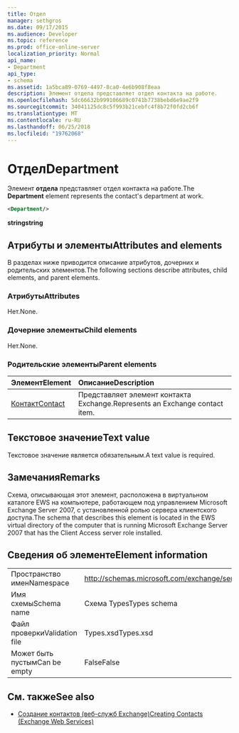 ```yaml
---
title: Отдел
manager: sethgros
ms.date: 09/17/2015
ms.audience: Developer
ms.topic: reference
ms.prod: office-online-server
localization_priority: Normal
api_name:
- Department
api_type:
- schema
ms.assetid: 1a5bca89-0769-4497-8ca0-4e6b908f8eaa
description: Элемент отдела представляет отдел контакта на работе.
ms.openlocfilehash: 5dc66632b999106689c0741b7738bebd6e9ae2f9
ms.sourcegitcommit: 34041125dc8c5f993b21cebfc4f8b72f0fd2cb6f
ms.translationtype: MT
ms.contentlocale: ru-RU
ms.lasthandoff: 06/25/2018
ms.locfileid: "19762068"
---
```

# <a name="department"></a><span data-ttu-id="17854-103">Отдел</span><span class="sxs-lookup"><span data-stu-id="17854-103">Department</span></span>

<span data-ttu-id="17854-104">Элемент **отдела** представляет отдел контакта на работе.</span><span class="sxs-lookup"><span data-stu-id="17854-104">The **Department** element represents the contact's department at work.</span></span> 
  
```xml
<Department/>
```

 <span data-ttu-id="17854-105">**string**</span><span class="sxs-lookup"><span data-stu-id="17854-105">**string**</span></span>
## <a name="attributes-and-elements"></a><span data-ttu-id="17854-106">Атрибуты и элементы</span><span class="sxs-lookup"><span data-stu-id="17854-106">Attributes and elements</span></span>

<span data-ttu-id="17854-107">В разделах ниже приводится описание атрибутов, дочерних и родительских элементов.</span><span class="sxs-lookup"><span data-stu-id="17854-107">The following sections describe attributes, child elements, and parent elements.</span></span>
  
### <a name="attributes"></a><span data-ttu-id="17854-108">Атрибуты</span><span class="sxs-lookup"><span data-stu-id="17854-108">Attributes</span></span>

<span data-ttu-id="17854-109">Нет.</span><span class="sxs-lookup"><span data-stu-id="17854-109">None.</span></span>
  
### <a name="child-elements"></a><span data-ttu-id="17854-110">Дочерние элементы</span><span class="sxs-lookup"><span data-stu-id="17854-110">Child elements</span></span>

<span data-ttu-id="17854-111">Нет.</span><span class="sxs-lookup"><span data-stu-id="17854-111">None.</span></span>
  
### <a name="parent-elements"></a><span data-ttu-id="17854-112">Родительские элементы</span><span class="sxs-lookup"><span data-stu-id="17854-112">Parent elements</span></span>

|<span data-ttu-id="17854-113">**Элемент**</span><span class="sxs-lookup"><span data-stu-id="17854-113">**Element**</span></span>|<span data-ttu-id="17854-114">**Описание**</span><span class="sxs-lookup"><span data-stu-id="17854-114">**Description**</span></span>|
|:-----|:-----|
|[<span data-ttu-id="17854-115">Контакт</span><span class="sxs-lookup"><span data-stu-id="17854-115">Contact</span></span>](contact.md) <br/> |<span data-ttu-id="17854-116">Представляет элемент контакта Exchange.</span><span class="sxs-lookup"><span data-stu-id="17854-116">Represents an Exchange contact item.</span></span>  <br/> |
   
## <a name="text-value"></a><span data-ttu-id="17854-117">Текстовое значение</span><span class="sxs-lookup"><span data-stu-id="17854-117">Text value</span></span>

<span data-ttu-id="17854-118">Текстовое значение является обязательным.</span><span class="sxs-lookup"><span data-stu-id="17854-118">A text value is required.</span></span>
  
## <a name="remarks"></a><span data-ttu-id="17854-119">Замечания</span><span class="sxs-lookup"><span data-stu-id="17854-119">Remarks</span></span>

<span data-ttu-id="17854-120">Схема, описывающая этот элемент, расположена в виртуальном каталоге EWS на компьютере, работающем под управлением Microsoft Exchange Server 2007, с установленной ролью сервера клиентского доступа.</span><span class="sxs-lookup"><span data-stu-id="17854-120">The schema that describes this element is located in the EWS virtual directory of the computer that is running Microsoft Exchange Server 2007 that has the Client Access server role installed.</span></span>
  
## <a name="element-information"></a><span data-ttu-id="17854-121">Сведения об элементе</span><span class="sxs-lookup"><span data-stu-id="17854-121">Element information</span></span>

|||
|:-----|:-----|
|<span data-ttu-id="17854-122">Пространство имен</span><span class="sxs-lookup"><span data-stu-id="17854-122">Namespace</span></span>  <br/> |http://schemas.microsoft.com/exchange/services/2006/types  <br/> |
|<span data-ttu-id="17854-123">Имя схемы</span><span class="sxs-lookup"><span data-stu-id="17854-123">Schema name</span></span>  <br/> |<span data-ttu-id="17854-124">Схема Types</span><span class="sxs-lookup"><span data-stu-id="17854-124">Types schema</span></span>  <br/> |
|<span data-ttu-id="17854-125">Файл проверки</span><span class="sxs-lookup"><span data-stu-id="17854-125">Validation file</span></span>  <br/> |<span data-ttu-id="17854-126">Types.xsd</span><span class="sxs-lookup"><span data-stu-id="17854-126">Types.xsd</span></span>  <br/> |
|<span data-ttu-id="17854-127">Может быть пустым</span><span class="sxs-lookup"><span data-stu-id="17854-127">Can be empty</span></span>  <br/> |<span data-ttu-id="17854-128">False</span><span class="sxs-lookup"><span data-stu-id="17854-128">False</span></span>  <br/> |
   
## <a name="see-also"></a><span data-ttu-id="17854-129">См. также</span><span class="sxs-lookup"><span data-stu-id="17854-129">See also</span></span>

- [<span data-ttu-id="17854-130">Создание контактов (веб-служб Exchange)</span><span class="sxs-lookup"><span data-stu-id="17854-130">Creating Contacts (Exchange Web Services)</span></span>](http://msdn.microsoft.com/library/4845917e-70d1-481c-bbd7-011ec6571789%28Office.15%29.aspx)

